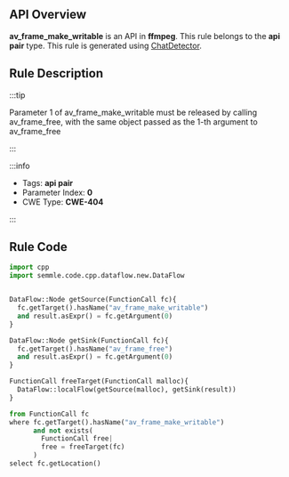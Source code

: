 ---
---


## API Overview
**av_frame_make_writable** is an API in **ffmpeg**. This rule belongs to the **api pair** type. This rule is generated using [ChatDetector](../../tools/ChatDetector).
## Rule Description

:::tip

Parameter 1 of av_frame_make_writable must be released by calling av_frame_free, with the same object passed as the 1-th argument to av_frame_free

:::

:::info

- Tags: **api pair**
- Parameter Index: **0**
- CWE Type: **CWE-404**

:::

## Rule Code
```python
import cpp
import semmle.code.cpp.dataflow.new.DataFlow


DataFlow::Node getSource(FunctionCall fc){
  fc.getTarget().hasName("av_frame_make_writable")
  and result.asExpr() = fc.getArgument(0)
}

DataFlow::Node getSink(FunctionCall fc){
  fc.getTarget().hasName("av_frame_free")
  and result.asExpr() = fc.getArgument(0)
}

FunctionCall freeTarget(FunctionCall malloc){
  DataFlow::localFlow(getSource(malloc), getSink(result))
}

from FunctionCall fc
where fc.getTarget().hasName("av_frame_make_writable")
      and not exists(
        FunctionCall free| 
        free = freeTarget(fc)
      )
select fc.getLocation()
```